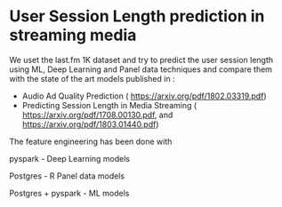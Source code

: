 # User Session Length prediction in streaming media

We uset the last.fm 1K dataset and try to predict the user session length using ML, Deep Learning and Panel data techniques and compare them with the state of the art models published in :
- Audio Ad Quality Prediction ( https://arxiv.org/pdf/1802.03319.pdf)
- Predicting Session Length in Media Streaming ( https://arxiv.org/pdf/1708.00130.pdf, and https://arxiv.org/pdf/1803.01440.pdf)

The feature engineering has been done with 

  pyspark - Deep Learning models
  
  Postgres - R Panel data models
  
  Postgres + pyspark - ML models
  

